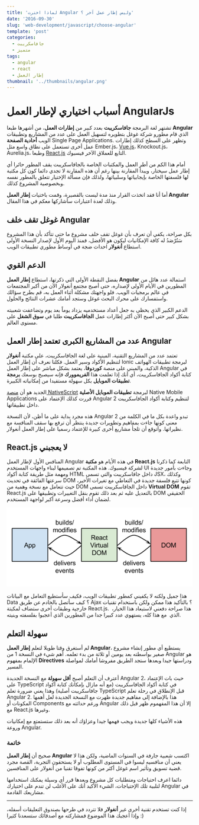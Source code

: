 ```yaml
---
title: 'لماذا اخترت Angular وليس إطار عمل آخر ؟'
date: '2016-09-30'
slug: 'web-development/javascript/choose-angular'
template: 'post'
categories:
  - جافاسكريبت
  - متميز
tags:
  - angular
  - react
  - إطار العمل
thumbnail: '../thumbnails/angular.png'
---
```


# أسباب اختياري لإطار العمل AngularJs

تشتهر لغة البرمجة **جافاسكريبت** بعدد كبير من **إطارات العمل**، من أشهرها طبعا **Angular** الذي قام مطورو شركة غوغل بتطويره لتسهيل العمل على عدد من المشاريع وتطبيقات الويب **أحادية الصفحة** Single Page Applications. وتظهر على السطح كذلك إطارات عمل أخرى تستعمل على نطاق واسع مثل Ember.js، [Vue.js](/vuejs-framework)، Knockout.js، Aurelia.js، وطبعا [React.js](/web-development/javascript/react-javascript-library/) التابع للعملاق الآخر فيسبوك.

أمام هذا الكم من أطر العمل والمكتبات الخاصة بالجافاسكريبت يقف المطور حائرا أي إطار عمل سيختار، ويبدأ المقارنة بينها رغم أن هذه المقارنة لا تجدي دائما كون كل مكتبة لها فلسفتها الخاصة بإيجابياتها وسلبياتها، ولذلك فإن مسألة الإختيار تتعلق بالمطور نفسه وبخصوصية المشروع كذلك.

أما أنا فقد اتخذت القرار منذ مدة ليست بالقصيرة، وقمت باختيات **إطار العمل Angular** وذلك لعدة اعتبارات سأشاركها معكم في هذا المقال.

## غوغل تقف خلف Angular

بكل صراحة، يكفي أن تعرف بأن غوغل تقف خلف مشروع ما حتى تتأكد بأن هذا المشروع سَتُرْصَدُ له كافة الإمكانيات ليكون هو الأفضل، فمنذ اليوم الأول لإصدار النسخة الأولى استطاع **أنغولار** احداث ضجة في أوساط مطوري تطبيقات الويب.

## الدعم القوي

بفضل النقطة الأولى التي ذكرتها، استطاع **إطار العمل Angular** استمالة عدد هائل من المطورين في الأيام الأولى لإصداره، حتى أصبح مجتمع أنغولار الآن من أكبر المجتمعات في عالم برمجيات الويب. فلو واجهتك مشكلة أثناء العمل به، قم بطرح سؤالك واستفسارك على محرك البحث غوغل وستجد أمامك عشرات النتائج والحلول.

الدعم الكبير الذي يحظى به جعل أعداد مستخدميه يزداد يوماً بعد يوم وتضاعفت شعبيته بشكل كبير حتى أصبح الآن أكثر إطارات عمل **الجافاسكريبت** طلبا في **سوق الشغل** على مستوى العالم.

## عدد من المشاريع الكبرى تعتمد إطار العمل Angular

تعتمد عدد من المشاريع التقنية، المبنية على لغة الجافاسكريبت، على مكتبة **أنغولار** لتنظيم الأكواد وسير العمل. فكلنا نعرف أن إطار العمل Ionic لبرمجة تطبيقات الهواتف الذكية، والمبني على منصة **كوردوفا**، يعتمد بشكل مباشر على إطار العمل Angular في كتابة أكواد الجافاسكريبت، أي أنك إذا تعلمت هذا **الفريموورك** فإنه سيصبح بوسعك **برمجة تطبيقات الموبايل** بكل سهولة مستفيدا من إمكانياته الكبيرة.

الجديد هو أن [منصة NativeScript](http://www.tutomena.com/web-development/javascript/native-apps-with-nativescript/) لبرمجة **تطبيقات الموبايل الأصلية** Native Mobile Applications قررت كذلك الإعتماد على Angular 2 لتنظيم وكتابة أكواد الجافاسكريبت داخل تطبيقاتها.

هذه مجرد بداية على ما أظن، لأن النسخة Angular 2 تبدو واعدة بكل ما في الكلمة من معنى كونها جاءت بمفاهيم وتطويرات جديدة ينتظر أن ترفع بها سقف المنافسة مع نظيراتها. وأتوقع أن تلجأ مشاريع أخرى كبيرة للإعتماد رسميا على إطار العمل أنغولار.

## React.js لا يعجبني

المنافس الأول لإطار العمل Angular في هذه الأيام هو **مكتبة React.js** التابعة كما ذكرنا لشركة فيسبوك. هذه المكتبة تم تصميمها لبناء واجهات المستخدم UI وجاءت بأمور جديدة ومهمة مثل طريقة كتابة أكواد HTML داخل جافاسكريبت والتي تسمى JSX، وكذلك سرعتها الفائقة في تحديث DOM كونها تتبع فلسفة جديدة في التعاطي مع تغيرات الأخير، حيث تتعامل مع نسخة وهمية من DOM داخل الجافاسكريبت تسمى **Virtual DOM** تقوم React.js بالتعديل عليه ثم بعد ذلك تقوم بنقل التغييرات وتطبيقها على DOM الحقيقي لضمان أداء أفضل وسرعة أكبر لواجهة المستخدم.

[![Virtual DOM in React.js](../images/react-virtual-dom.png)](../images/react-virtual-dom.png)

هذا جميل ولكنه لا يكفيني كمطور تطبيقات الويب، فكيف سأستطيع التعامل مع البيانات Data ؟ كيف سأتصل بالخادم عن طريق Ajax ؟ بالتأكيد هذا ممكن ولكن باستخدام تقنيات خارجية وطبقات أخرى ستضاف لمكبتة React.js.  هذا صراحة دفعني لاستبعاد هذا الخيار، الذي  مع هذا كله، يستهوي عدد كبيرا جدا من المطورين الذي أعجبوا بفلسفته وبنيته.

## سهولة التعلم

لم أستغرق وقتا طويلا لتعلم **إطار العمل Angular**، يستطيع أي مطور إنشاء مشروع صغير بواسطته بعد يومين أو ثلاثة من بدء تعلمه. أهم شيء في النسخة 1 من Angular هو الإلمام بمفهوم **Directives** ودراستها جيدا وبعدها ستجد الطريق مفروشا أمامك لمواصلة المسير.

أعترف أن التعلم أصبح **أقل سهولة** مع النسخة الجديدة Angular 2، حيث بات الإعتماد على TypeScript في كتابة أكواد الجافاسكريبت (مع أنه مازال بإمكانك كتابة أكواد جافاسكريبت أصلية) وهذا يعني ضرورة تعلم TypeScript قبل الإنطلاق في رحلة تعلم Angular 2. هذا بالإضافة إلى مفاهيم جديدة ظهرت مع النسخة الجديدة لعل أهمها المكونات أو Components ورغم حداثته مع Angular إلا أن هذا المفهموم ظهر قبل ذلك مع React.js وغيرها.

هذه الأشياء كلها جديدة ويجب فهمها جيدا وعزاؤك أنه بعد ذلك ستستمتع مع إمكانيات وروعة Angular.

### خاتمة

صحيح أن **إطار العمل Angular** اكتسب شعبية جارفة في السنوات الماضية، ولكن هذا لا يعني أن منافسيه ليسوا في المستوى المطلوب أو لا يستحقون التجربة، القصة مجرد قضية تسويق وتأثير اسم غوغل أكثر من كونها تفوقا تقنيا من أنغولار على المنافسين.

دائما اعرف احتياجات ومتطلبات كل مشروع وبعدها قرر أي وسيلة يمكنك استخدامها لتلبية تلك الإحتياجات، الشيء الأكيد أنك على الأغلب لن تندم على اختيارك Angular في مشاريعك القادمة.

---

إذا كنت تستخدم تقنية أخرى غير **أنغولار** فلا تتردد في طرحها بصندوق التعليقات أسفله، وإذا أعجبك هذا الموضوع فمشاركته مع أصدقائك ستسعدنا كثيرا :)
